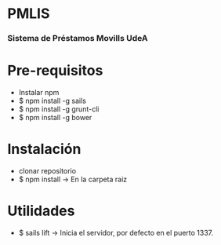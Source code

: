 # PMLIS
### Sistema de Préstamos MovilIs UdeA
# Pre-requisitos
- Instalar npm
- $ npm install -g sails
- $ npm install -g grunt-cli
- $ npm install -g bower

# Instalación 
- clonar repositorio
- $ npm install -> En la carpeta raiz

# Utilidades
- $ sails lift -> Inicia el servidor, por defecto en el puerto 1337.
